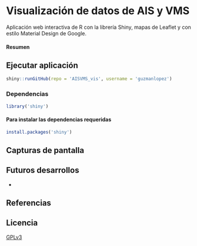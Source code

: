 # Visualización de datos de AIS y VMS

Aplicación web interactiva de R con la librería Shiny, mapas de Leaflet y con estilo Material Design de Google.

#### **Resumen**

## Ejecutar aplicación

```R
shiny::runGitHub(repo = 'AISVMS_vis', username = 'guzmanlopez')
```

### Dependencias

```R
library('shiny')
```

#### Para instalar las dependencias requeridas

```R
install.packages('shiny')
```

## Capturas de pantalla

## Futuros desarrollos

*

## Referencias

## Licencia
[GPLv3](LICENSE.txt)
